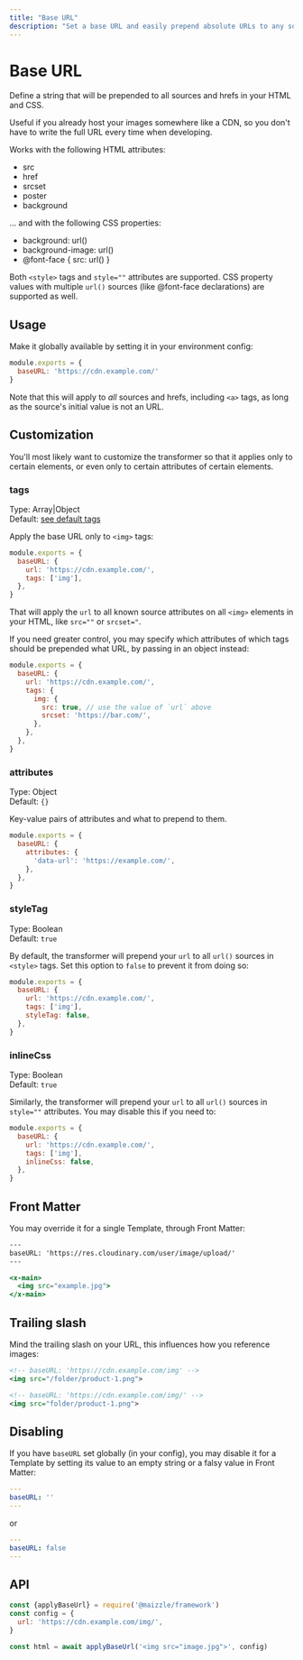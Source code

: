 ```yaml
---
title: "Base URL"
description: "Set a base URL and easily prepend absolute URLs to any source in your HTML emails"
---
```


# Base URL

Define a string that will be prepended to all sources and hrefs in your HTML and CSS.

Useful if you already host your images somewhere like a CDN, so you don't have to write the full URL every time when developing.

Works with the following HTML attributes:

- src
- href
- srcset
- poster
- background

... and with the following CSS properties:

- <span class="text-sm font-mono">background: url()</span>
- <span class="text-sm font-mono">background-image: url()</span>
- <span class="text-sm font-mono">@font-face { src: url() }</span>

Both `<style>` tags and `style=""` attributes are supported. CSS property values with multiple `url()` sources (like @font-face declarations) are supported as well.

## Usage

Make it globally available by setting it in your environment config:

```js [config.js]
module.exports = {
  baseURL: 'https://cdn.example.com/'
}
```

<Alert type="danger">Note that this will apply to _all_ sources and hrefs, including `<a>` tags, as long as the source's initial value is not an URL.</Alert>

## Customization

You'll most likely want to customize the transformer so that it applies only to certain elements, or even only to certain attributes of certain elements.

### tags

Type: Array|Object\
Default: [see default tags](https://github.com/posthtml/posthtml-base-url/blob/main/lib/index.js)

Apply the base URL only to `<img>` tags:

```js [config.js]
module.exports = {
  baseURL: {
    url: 'https://cdn.example.com/',
    tags: ['img'],
  },
}
```

That will apply the `url` to all known source attributes on all `<img>` elements in your HTML, like `src=""` or `srcset="`.

If you need greater control, you may specify which attributes of which tags should be prepended what URL, by passing in an object instead:

```js [config.js]
module.exports = {
  baseURL: {
    url: 'https://cdn.example.com/',
    tags: {
      img: {
        src: true, // use the value of `url` above
        srcset: 'https://bar.com/',
      },
    },
  },
}
```

### attributes

Type: Object\
Default: `{}`

Key-value pairs of attributes and what to prepend to them.

```js [config.js]
module.exports = {
  baseURL: {
    attributes: {
      'data-url': 'https://example.com/',
    },
  },
}
```

### styleTag

Type: Boolean\
Default: `true`

By default, the transformer will prepend your `url` to all `url()` sources in `<style>` tags. Set this option to `false` to prevent it from doing so:

```js [config.js]
module.exports = {
  baseURL: {
    url: 'https://cdn.example.com/',
    tags: ['img'],
    styleTag: false,
  },
}
```

### inlineCss

Type: Boolean\
Default: `true`

Similarly, the transformer will prepend your `url` to all `url()` sources in `style=""` attributes. You may disable this if you need to:

```js [config.js]
module.exports = {
  baseURL: {
    url: 'https://cdn.example.com/',
    tags: ['img'],
    inlineCss: false,
  },
}
```

## Front Matter

You may override it for a single Template, through Front Matter:

```hbs [src/templates/example.html]
---
baseURL: 'https://res.cloudinary.com/user/image/upload/'
---

<x-main>
  <img src="example.jpg">
</x-main>
```

## Trailing slash

Mind the trailing slash on your URL, this influences how you reference images:

```xml
<!-- baseURL: 'https://cdn.example.com/img' -->
<img src="/folder/product-1.png">

<!-- baseURL: 'https://cdn.example.com/img/' -->
<img src="folder/product-1.png">
```


## Disabling

If you have `baseURL` set globally (in your config), you may disable it for a Template by setting its value to an empty string or a falsy value in Front Matter:

```yaml
---
baseURL: ''
---
```

or

```yaml
---
baseURL: false
---
```

## API

```js [app.js]
const {applyBaseUrl} = require('@maizzle/framework')
const config = {
  url: 'https://cdn.example.com/img/',
}

const html = await applyBaseUrl('<img src="image.jpg">', config)
```

